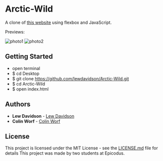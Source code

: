 # Arctic-Wild
A clone of [this website](https://arcticwild.com/) using flexbox and JavaScript.

Previews:

![photo1](Arctic1.png)
![photo2](Arctic2.png)


## Getting Started

* open terminal
* $ cd Desktop
* $ git clone https://github.com/lewdavidson/Arctic-Wild.git
* $ cd Arctic-Wild
* $ open index.html


## Authors

* **Lew Davidson**  - [Lew Davidson](https://github.com/lewdavidson)
* **Colin Worf**  - [Colin Worf](https://github.com/cworf)

## License

This project is licensed under the MIT License - see the [LICENSE.md](LICENSE.md) file for details
This project was made by two students at Epicodus.
